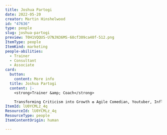 ```yaml
---
title: Joshua Partogi
date: 2022-05-20
creator: Martin Hinshelwood
id: "47636"
type: people
slug: joshua-partogi
preview: T0H1VQQUS-U7NJN36MS-68cf309ca40f-512.png
ItemType: people
ItemKind: marketing
people-abilities:
  - Trainer
  - Consultant
  - Associate
card:
  button:
    content: More info
  title: Joshua Partogi
  content: |-
    <strong>Trainer &amp; Coach</strong>

    Transforming Criticism into Growth ✪ Agile Comedian, Youtuber, Influencer ✪ Scrum Trainer (PST)
ItemId: lU0YCMLz_4q
ResourceId: lU0YCMLz_4q
ResourceType: people
ItemContentOrigin: human

---
```


